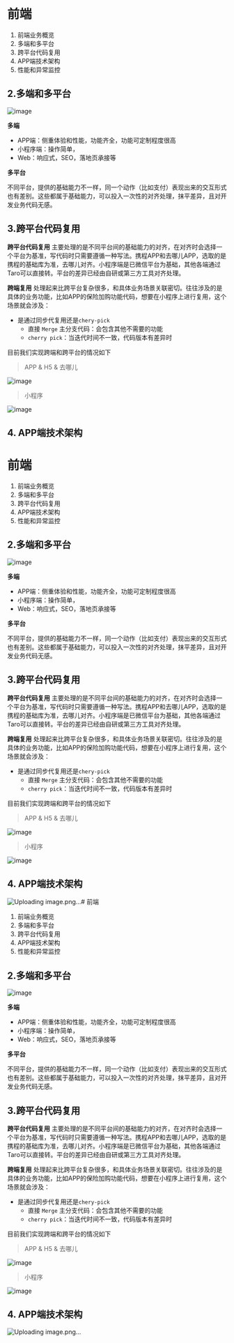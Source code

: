 # 前端

1. 前端业务概览
2. 多端和多平台
3. 跨平台代码复用
4. APP端技术架构
5. 性能和异常监控


## 2.多端和多平台
![image](https://user-images.githubusercontent.com/13233825/147320486-7fbd9e4c-0068-475a-9f7f-25be8f47edbb.png)

__多端__
- APP端：侧重体验和性能，功能齐全，功能可定制程度很高
- 小程序端：操作简单，
- Web：响应式，SEO，落地页承接等

__多平台__

不同平台，提供的基础能力不一样，同一个动作（比如支付）表现出来的交互形式也有差别。这些都属于基础能力，可以投入一次性的对齐处理，抹平差异，且对开发业务代码无感。


## 3.跨平台代码复用
__跨平台代码复用__ 主要处理的是不同平台间的基础能力的对齐，在对齐时会选择一个平台为基准，写代码时只需要遵循一种写法。携程APP和去哪儿APP，选取的是携程的基础库为准，去哪儿对齐。小程序端是已微信平台为基础，其他各端通过Taro可以直接转。平台的差异已经由自研或第三方工具对齐处理。

__跨端复用__ 处理起来比跨平台复杂很多，和具体业务场景关联密切。往往涉及的是具体的业务功能，比如APP的保险加购功能代码，想要在小程序上进行复用，这个场景就会涉及：
- 是通过同步代复用还是`chery-pick`
  - 直接 `Merge` 主分支代码：会包含其他不需要的功能
  - `cherry pick`：当迭代时间不一致，代码版本有差异时

目前我们实现跨端和跨平台的情况如下
> APP & H5 & 去哪儿

![image](https://user-images.githubusercontent.com/13233825/147324305-6ba327b5-9fc3-441c-9631-a5c71c605062.png)

> 小程序

![image](https://user-images.githubusercontent.com/13233825/147324497-a9f990eb-1566-4505-816c-8c963df0bc87.png)


## 4. APP端技术架构
# 前端

1. 前端业务概览
2. 多端和多平台
3. 跨平台代码复用
4. APP端技术架构
5. 性能和异常监控


## 2.多端和多平台
![image](https://user-images.githubusercontent.com/13233825/147320486-7fbd9e4c-0068-475a-9f7f-25be8f47edbb.png)

__多端__
- APP端：侧重体验和性能，功能齐全，功能可定制程度很高
- 小程序端：操作简单，
- Web：响应式，SEO，落地页承接等

__多平台__

不同平台，提供的基础能力不一样，同一个动作（比如支付）表现出来的交互形式也有差别。这些都属于基础能力，可以投入一次性的对齐处理，抹平差异，且对开发业务代码无感。


## 3.跨平台代码复用
__跨平台代码复用__ 主要处理的是不同平台间的基础能力的对齐，在对齐时会选择一个平台为基准，写代码时只需要遵循一种写法。携程APP和去哪儿APP，选取的是携程的基础库为准，去哪儿对齐。小程序端是已微信平台为基础，其他各端通过Taro可以直接转。平台的差异已经由自研或第三方工具对齐处理。

__跨端复用__ 处理起来比跨平台复杂很多，和具体业务场景关联密切。往往涉及的是具体的业务功能，比如APP的保险加购功能代码，想要在小程序上进行复用，这个场景就会涉及：
- 是通过同步代复用还是`chery-pick`
  - 直接 `Merge` 主分支代码：会包含其他不需要的功能
  - `cherry pick`：当迭代时间不一致，代码版本有差异时

目前我们实现跨端和跨平台的情况如下
> APP & H5 & 去哪儿

![image](https://user-images.githubusercontent.com/13233825/147324305-6ba327b5-9fc3-441c-9631-a5c71c605062.png)

> 小程序

![image](https://user-images.githubusercontent.com/13233825/147324497-a9f990eb-1566-4505-816c-8c963df0bc87.png)


## 4. APP端技术架构
![Uploading image.png…]()# 前端

1. 前端业务概览
2. 多端和多平台
3. 跨平台代码复用
4. APP端技术架构
5. 性能和异常监控


## 2.多端和多平台
![image](https://user-images.githubusercontent.com/13233825/147320486-7fbd9e4c-0068-475a-9f7f-25be8f47edbb.png)

__多端__
- APP端：侧重体验和性能，功能齐全，功能可定制程度很高
- 小程序端：操作简单，
- Web：响应式，SEO，落地页承接等

__多平台__

不同平台，提供的基础能力不一样，同一个动作（比如支付）表现出来的交互形式也有差别。这些都属于基础能力，可以投入一次性的对齐处理，抹平差异，且对开发业务代码无感。


## 3.跨平台代码复用
__跨平台代码复用__ 主要处理的是不同平台间的基础能力的对齐，在对齐时会选择一个平台为基准，写代码时只需要遵循一种写法。携程APP和去哪儿APP，选取的是携程的基础库为准，去哪儿对齐。小程序端是已微信平台为基础，其他各端通过Taro可以直接转。平台的差异已经由自研或第三方工具对齐处理。

__跨端复用__ 处理起来比跨平台复杂很多，和具体业务场景关联密切。往往涉及的是具体的业务功能，比如APP的保险加购功能代码，想要在小程序上进行复用，这个场景就会涉及：
- 是通过同步代复用还是`chery-pick`
  - 直接 `Merge` 主分支代码：会包含其他不需要的功能
  - `cherry pick`：当迭代时间不一致，代码版本有差异时

目前我们实现跨端和跨平台的情况如下
> APP & H5 & 去哪儿

![image](https://user-images.githubusercontent.com/13233825/147324305-6ba327b5-9fc3-441c-9631-a5c71c605062.png)

> 小程序

![image](https://user-images.githubusercontent.com/13233825/147324497-a9f990eb-1566-4505-816c-8c963df0bc87.png)


## 4. APP端技术架构
![Uploading image.png…]()





